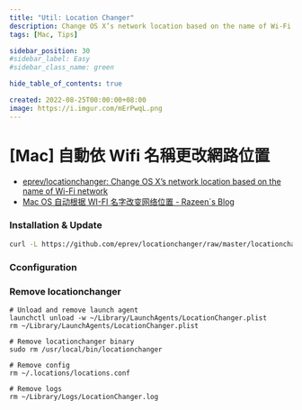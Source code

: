 ```yaml
---
title: "Util: Location Changer"
description: Change OS X’s network location based on the name of Wi-Fi network
tags: [Mac, Tips]

sidebar_position: 30
#sidebar_label: Easy
#sidebar_class_name: green

hide_table_of_contents: true

created: 2022-08-25T00:00:00+08:00
image: https://i.imgur.com/mErPwqL.png
---
```


[Mac] 自動依 Wifi 名稱更改網路位置
=============================

- [eprev/locationchanger: Change OS X’s network location based on the name of Wi-Fi network](https://github.com/eprev/locationchanger/)  
- [Mac OS 自动根据 WI-FI 名字改变网络位置 - Razeen`s Blog]( https://razeen.me/posts/auto-change-network-location-base-on-name-of-wifi/)

### Installation & Update ###

```bash
curl -L https://github.com/eprev/locationchanger/raw/master/locationchanger.sh | bash
```


### Cconfiguration ###



### Remove locationchanger ### 

```
# Unload and remove launch agent
launchctl unload -w ~/Library/LaunchAgents/LocationChanger.plist
rm ~/Library/LaunchAgents/LocationChanger.plist

# Remove locationchanger binary
sudo rm /usr/local/bin/locationchanger

# Remove config
rm ~/.locations/locations.conf

# Remove logs
rm ~/Library/Logs/LocationChanger.log
```


